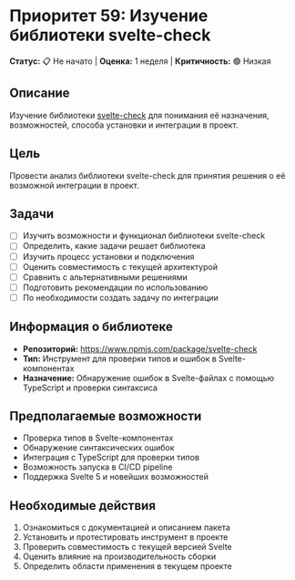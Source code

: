 # Приоритет 59: Изучение библиотеки svelte-check

**Статус:** 📋 Не начато | **Оценка:** 1 неделя | **Критичность:** 🟢 Низкая

## Описание
Изучение библиотеки [svelte-check](https://www.npmjs.com/package/svelte-check) для понимания её назначения, возможностей, способа установки и интеграции в проект. 

## Цель
Провести анализ библиотеки svelte-check для принятия решения о её возможной интеграции в проект.

## Задачи
- [ ] Изучить возможности и функционал библиотеки svelte-check
- [ ] Определить, какие задачи решает библиотека
- [ ] Изучить процесс установки и подключения
- [ ] Оценить совместимость с текущей архитектурой
- [ ] Сравнить с альтернативными решениями
- [ ] Подготовить рекомендации по использованию
- [ ] По необходимости создать задачу по интеграции

## Информация о библиотеке
- **Репозиторий:** https://www.npmjs.com/package/svelte-check
- **Тип:** Инструмент для проверки типов и ошибок в Svelte-компонентах
- **Назначение:** Обнаружение ошибок в Svelte-файлах с помощью TypeScript и проверки синтаксиса

## Предполагаемые возможности
- Проверка типов в Svelte-компонентах
- Обнаружение синтаксических ошибок
- Интеграция с TypeScript для проверки типов
- Возможность запуска в CI/CD pipeline
- Поддержка Svelte 5 и новейших возможностей

## Необходимые действия
1. Ознакомиться с документацией и описанием пакета
2. Установить и протестировать инструмент в проекте
3. Проверить совместимость с текущей версией Svelte
4. Оценить влияние на производительность сборки
5. Определить области применения в текущем проекте